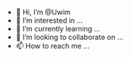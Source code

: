 - 👋 Hi, I’m @Uwim
- 👀 I’m interested in ...
- 🌱 I’m currently learning ...
- 💞️ I’m looking to collaborate on ...
- 📫 How to reach me ...

<!---
Uwim/Uwim is a ✨ special ✨ repository because its `README.md` (this file) appears on your GitHub profile.
You can click the Preview link to take a look at your changes.
--->
